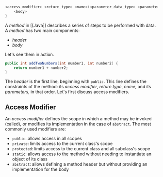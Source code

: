 ```java
<access_modifier> <return_type> <name>(<parameter_data_type> <parameter_name>, . . .) {
	<body>
}
```

A _method_ in [[Java]] describes a series of steps to be performed with data. A _method_ has two main components:
- _header_
- _body_

Let's see them in action.
```java
public int addTwoNumbers(int number1, int number2) {
	return number1 + number2;
}
```

The _header_ is the first line, beginning with `public`. This line defines the constraints of the method: its _access modifier_, _return type_, _name_, and its _parameters_, in that order. Let's first discuss access modifiers.
## Access Modifier
An _access modifier_ defines the scope in which a method may be invoked (called), or modifies its implementation in the case of `abstract`. The most commonly used modifiers are:
- `public`: allows access in all scopes
- `private`: limits access to the current class's scope
- `protected`: limits access to the current class and all subclass's scope
- `static`: allows access to the method without needing to instantiate an object of its class
- `abstract`: allows defining a method header but without providing an implementation for the body



